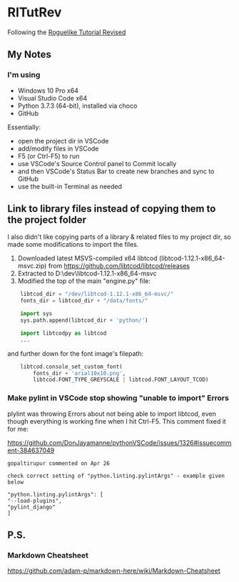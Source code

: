 # RlTutRev

Following the [Roguelike Tutorial Revised](https://www.reddit.com/r/roguelikedev/comments/8ql895/roguelikedev_does_the_complete_roguelike_tutorial/)

## My Notes

### I'm using

* Windows 10 Pro x64
* Visual Studio Code x64
* Python 3.7.3 (64-bit), installed via choco
* GitHub

Essentially:

* open the project dir in VSCode
* add/modify files in VSCode
* F5 (or Ctrl-F5) to run
* use VSCode's Source Control panel to Commit locally
* and then VSCode's Status Bar to create new branches and sync to GitHub
* use the built-in Terminal as needed

## Link to library files instead of copying them to the project folder

I also didn't like copying parts of a library & related files to my project dir, so made some modifications to import the files.

1. Downloaded latest MSVS-compiled x64 libtcod (libtcod-1.12.1-x86_64-msvc.zip) from https://github.com/libtcod/libtcod/releases
2. Extracted to D:\dev\libtcod-1.12.1-x86_64-msvc
3. Modified the top of the main "engine.py" file:

```Python
    libtcod_dir = "/dev/libtcod-1.12.1-x86_64-msvc/"
    fonts_dir = libtcod_dir + "/data/fonts/"

    import sys
    sys.path.append(libtcod_dir + 'python/')

    import libtcodpy as libtcod
    ...
```

and further down for the font image's filepath:

```Python
    libtcod.console_set_custom_font(
        fonts_dir + 'arial10x10.png',
        libtcod.FONT_TYPE_GREYSCALE | libtcod.FONT_LAYOUT_TCOD)

```

### Make pylint in VSCode stop showing "unable to import" Errors

plylint was throwing Errors about not being able to import libtcod, even though everything is working fine when I hit Ctrl-F5. This comment fixed it for me:

https://github.com/DonJayamanne/pythonVSCode/issues/1326#issuecomment-384637049

    gopaltirupur commented on Apr 26

    check correct setting of "python.linting.pylintArgs" - example given below

    "python.linting.pylintArgs": [
    "--load-plugins",
    "pylint_django"
    ]

## P.S.

### Markdown Cheatsheet

https://github.com/adam-p/markdown-here/wiki/Markdown-Cheatsheet
